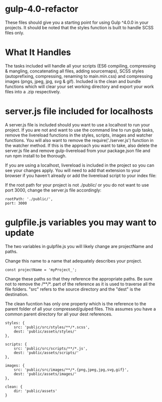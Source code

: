 # gulp-4.0-refactor
These files should give you a starting point for using Gulp ^4.0.0 in your projects. It should be noted that the styles function 
is built to handle SCSS files only.

# What It Handles
The tasks included will handle all your scripts (ES6 compiling, compressing & mangling, concatenating all files, adding sourcemaps), 
SCSS styles (autoprefixing, compressing, renaming to main.min.css) and compressing images (pngs, jpeg, jpg, svg & gif). Included 
is the clean and bundle functions which will clear your set working directory and export your work files into a .zip respectively. 

# server.js file included for localhosts
A server.js file is included should you want to use a localhost to run your project. If you are not and want to use the command line
to run gulp tasks, remove the livereload functions in the styles, scripts, images and watcher functions. You will also want to remove the require('./server.js') function in the watcher method. If this is the approach you want to take, also delete the server.js file
and remove gulp-livereload from your package.json file and run npm install to be thorough.

If you are using a localhost, livereload is included in the project so you can see your changes apply. You will need to add that 
extension to your browser if you haven't already or add the livereload script to your index file:
<script src="http://localhost:35729/livereload.js"></script>

If the root path for your project is not ./public/ or you do not want to use port 3000, change the server.js file accordingly:

    rootPath: './public/',
    port: 3000
    
# gulpfile.js variables you may want to update

The two variables in gulpfile.js you will likely change are projectName and paths.

Change this name to a name that adequately describes your project.

    const projectName = 'myProject_';

Change these paths so that they reference the appropriate paths. Be sure not to remove the /**/*. part of the reference as it is used
to traverse all the file folders. "src" refers to the source directory and the "dest" is the destination. 

The clean fucntion has only one property which is the reference to the parent folder of all your compressed/gulped files. This assumes you have  a common parent directory for all your dest references.

    styles: {
        src: 'public/src/styles/**/*.scss',
        dest: 'public/assets/styles/'
    },
    
    scripts: {
        src: 'public/src/scripts/**/*.js',
        dest: 'public/assets/scripts/'
    },
    
    images: {
        src: 'public/src/images/**/*.{png,jpeg,jpg,svg,gif}',
        dest: 'public/assets/images/'
    },
    
    clean: {
        dir: 'public/assets'
    }
    
